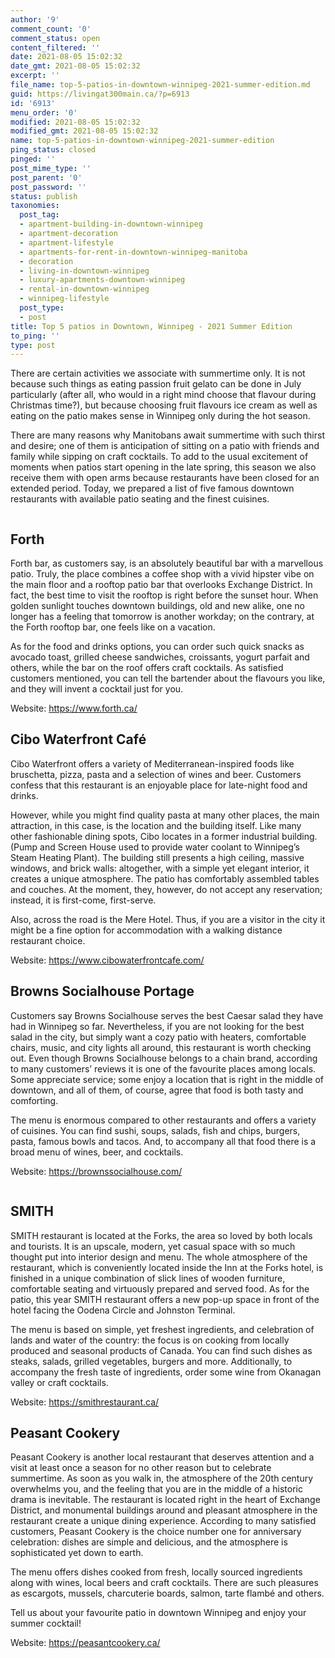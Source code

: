 ```yaml
---
author: '9'
comment_count: '0'
comment_status: open
content_filtered: ''
date: 2021-08-05 15:02:32
date_gmt: 2021-08-05 15:02:32
excerpt: ''
file_name: top-5-patios-in-downtown-winnipeg-2021-summer-edition.md
guid: https://livingat300main.ca/?p=6913
id: '6913'
menu_order: '0'
modified: 2021-08-05 15:02:32
modified_gmt: 2021-08-05 15:02:32
name: top-5-patios-in-downtown-winnipeg-2021-summer-edition
ping_status: closed
pinged: ''
post_mime_type: ''
post_parent: '0'
post_password: ''
status: publish
taxonomies:
  post_tag:
  - apartment-building-in-downtown-winnipeg
  - apartment-decoration
  - apartment-lifestyle
  - apartments-for-rent-in-downtown-winnipeg-manitoba
  - decoration
  - living-in-downtown-winnipeg
  - luxury-apartments-downtown-winnipeg
  - rental-in-downtown-winnipeg
  - winnipeg-lifestyle
  post_type:
  - post
title: Top 5 patios in Downtown, Winnipeg - 2021 Summer Edition
to_ping: ''
type: post
---
```

<!-- wp:paragraph -->
<p>There are certain activities we associate with summertime only. It is not because such things as eating passion fruit gelato can be done in July particularly (after all, who would in a right mind choose that flavour during Christmas time?), but because choosing fruit flavours ice cream as well as eating on the patio makes sense in Winnipeg only during the hot season. </p>
<!-- /wp:paragraph -->

<!-- wp:paragraph -->
<p>There are many reasons why Manitobans await summertime with such thirst and desire; one of them is anticipation of sitting on a patio with friends and family while sipping on craft cocktails. To add to the usual excitement of moments when patios start opening in the late spring, this season we also receive them with open arms because restaurants have been closed for an extended period. Today, we prepared a list of five famous downtown restaurants with available patio seating and the finest cuisines.</p>
<!-- /wp:paragraph -->

<!-- wp:image {"id":6916,"sizeSlug":"large","linkDestination":"none"} -->
<figure class="wp-block-image size-large"><img src="https://livingat300main.ca/wp-content/uploads/2021/08/Patio-Winnipeg1-1024x683.png" alt="" class="wp-image-6916"/></figure>
<!-- /wp:image -->

<!-- wp:heading -->
<h2><strong>Forth</strong></h2>
<!-- /wp:heading -->

<!-- wp:paragraph -->
<p>Forth bar, as customers say, is an absolutely beautiful bar with a marvellous patio. Truly, the place combines a coffee shop with a vivid hipster vibe on the main floor and a rooftop patio bar that overlooks Exchange District. In fact, the best time to visit the rooftop is right before the sunset hour. When golden sunlight touches downtown buildings, old and new alike, one no longer has a feeling that tomorrow is another workday; on the contrary, at the Forth rooftop bar, one feels like on a vacation.</p>
<!-- /wp:paragraph -->

<!-- wp:paragraph -->
<p>As for the food and drinks options, you can order such quick snacks as avocado toast, grilled cheese sandwiches, croissants, yogurt parfait and others, while the bar on the roof offers craft cocktails. As satisfied customers mentioned, you can tell the bartender about the flavours you like, and they will invent a cocktail just for you.</p>
<!-- /wp:paragraph -->

<!-- wp:paragraph -->
<p>Website: <a href="https://www.forth.ca/" target="_blank" rel="noreferrer noopener">https://www.forth.ca/</a></p>
<!-- /wp:paragraph -->

<!-- wp:heading -->
<h2><strong>Cibo Waterfront Café</strong></h2>
<!-- /wp:heading -->

<!-- wp:paragraph -->
<p>Cibo Waterfront offers a variety of Mediterranean-inspired foods like bruschetta, pizza, pasta and a selection of wines and beer. Customers confess that this restaurant is an enjoyable place for late-night food and drinks.</p>
<!-- /wp:paragraph -->

<!-- wp:paragraph -->
<p>However, while you might find quality pasta at many other places, the main attraction, in this case, is the location and the building itself. Like many other fashionable dining spots, Cibo locates in a former industrial building. (Pump and Screen House used to provide water coolant to Winnipeg’s Steam Heating Plant). The building still presents a high ceiling, massive windows, and brick walls: altogether, with a simple yet elegant interior, it creates a unique atmosphere. The patio has comfortably assembled tables and couches. At the moment, they, however, do not accept any reservation; instead, it is first-come, first-serve.</p>
<!-- /wp:paragraph -->

<!-- wp:paragraph -->
<p>Also, across the road is the Mere Hotel. Thus, if you are a visitor in the city it might be a fine option for accommodation with a walking distance restaurant choice.</p>
<!-- /wp:paragraph -->

<!-- wp:paragraph -->
<p>Website: <a href="https://www.cibowaterfrontcafe.com/" target="_blank" rel="noreferrer noopener">https://www.cibowaterfrontcafe.com/</a></p>
<!-- /wp:paragraph -->

<!-- wp:heading -->
<h2><strong>Browns Socialhouse Portage</strong></h2>
<!-- /wp:heading -->

<!-- wp:paragraph -->
<p>Customers say Browns Socialhouse serves the best Caesar salad they have had in Winnipeg so far. Nevertheless, if you are not looking for the best salad in the city, but simply want a cozy patio with heaters, comfortable chairs, music, and city lights all around, this restaurant is worth checking out. Even though Browns Socialhouse belongs to a chain brand, according to many customers’ reviews it is one of the favourite places among locals. Some appreciate service; some enjoy a location that is right in the middle of downtown, and all of them, of course, agree that food is both tasty and comforting.</p>
<!-- /wp:paragraph -->

<!-- wp:paragraph -->
<p>The menu is enormous compared to other restaurants and offers a variety of cuisines. You can find sushi, soups, salads, fish and chips, burgers, pasta, famous bowls and tacos. And, to accompany all that food there is a broad menu of wines, beer, and cocktails.</p>
<!-- /wp:paragraph -->

<!-- wp:paragraph -->
<p>Website: <a href="https://brownssocialhouse.com/" target="_blank" rel="noreferrer noopener nofollow">https://brownssocialhouse.com/</a></p>
<!-- /wp:paragraph -->

<!-- wp:image {"id":6917,"sizeSlug":"full","linkDestination":"none"} -->
<figure class="wp-block-image size-full"><img src="https://livingat300main.ca/wp-content/uploads/2021/08/patio-Winnipeg2.png" alt="" class="wp-image-6917"/></figure>
<!-- /wp:image -->

<!-- wp:heading -->
<h2><strong>SMITH</strong></h2>
<!-- /wp:heading -->

<!-- wp:paragraph -->
<p>SMITH restaurant is located at the Forks, the area so loved by both locals and tourists. It is an upscale, modern, yet casual space with so much thought put into interior design and menu. The whole atmosphere of the restaurant, which is conveniently located inside the Inn at the Forks hotel, is finished in a unique combination of slick lines of wooden furniture, comfortable seating and virtuously prepared and served food. As for the patio, this year SMITH restaurant offers a new pop-up space in front of the hotel facing the Oodena Circle and Johnston Terminal.</p>
<!-- /wp:paragraph -->

<!-- wp:paragraph -->
<p>The menu is based on simple, yet freshest ingredients, and celebration of lands and water of the country: the focus is on cooking from locally produced and seasonal products of Canada. You can find such dishes as steaks, salads, grilled vegetables, burgers and more. Additionally, to accompany the fresh taste of ingredients, order some wine from Okanagan valley or craft cocktails.</p>
<!-- /wp:paragraph -->

<!-- wp:paragraph -->
<p>Website: <a href="https://smithrestaurant.ca/">https://smithrestaurant.ca/</a></p>
<!-- /wp:paragraph -->

<!-- wp:heading -->
<h2><strong>Peasant Cookery</strong></h2>
<!-- /wp:heading -->

<!-- wp:paragraph -->
<p>Peasant Cookery is another local restaurant that deserves attention and a visit at least once a season for no other reason but to celebrate summertime. As soon as you walk in, the atmosphere of the 20th century overwhelms you, and the feeling that you are in the middle of a historic drama is inevitable. The restaurant is located right in the heart of Exchange District, and monumental buildings around and pleasant atmosphere in the restaurant create a unique dining experience. According to many satisfied customers, Peasant Cookery is the choice number one for anniversary celebration: dishes are simple and delicious, and the atmosphere is sophisticated yet down to earth.</p>
<!-- /wp:paragraph -->

<!-- wp:paragraph -->
<p>The menu offers dishes cooked from fresh, locally sourced ingredients along with wines, local beers and craft cocktails. There are such pleasures as escargots, mussels, charcuterie boards, salmon, tarte flambé and others.</p>
<!-- /wp:paragraph -->

<!-- wp:paragraph -->
<p>Tell us about your favourite patio in downtown Winnipeg and enjoy your summer cocktail!</p>
<!-- /wp:paragraph -->

<!-- wp:paragraph -->
<p>Website: <a href="https://peasantcookery.ca/" target="_blank" rel="noreferrer noopener nofollow">https://peasantcookery.ca/</a></p>
<!-- /wp:paragraph -->
